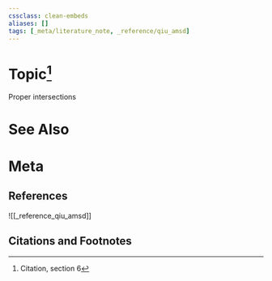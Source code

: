 ```yaml
---
cssclass: clean-embeds
aliases: []
tags: [_meta/literature_note, _reference/qiu_amsd]
---
```

# Topic[^1]
Proper intersections

# See Also

# Meta
## References
![[_reference_qiu_amsd]]


## Citations and Footnotes
[^1]: Citation, section 6